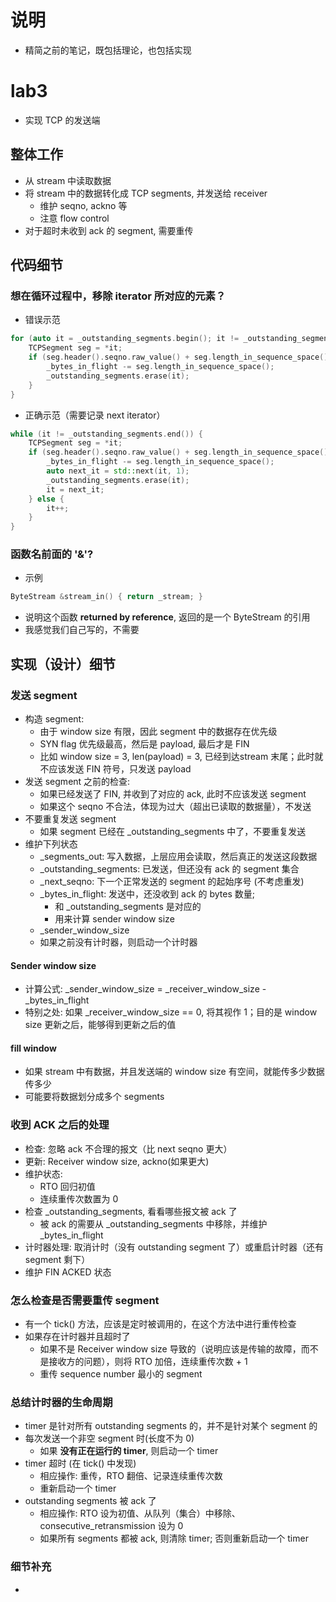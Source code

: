 # 说明
- 精简之前的笔记，既包括理论，也包括实现

# lab3
- 实现 TCP 的发送端
## 整体工作
- 从 stream 中读取数据
- 将 stream 中的数据转化成 TCP segments, 并发送给 receiver
    - 维护 seqno, ackno 等
    - 注意 flow control
- 对于超时未收到 ack 的 segment, 需要重传
## 代码细节
### 想在循环过程中，移除 iterator 所对应的元素？
- 错误示范
```c++
for (auto it = _outstanding_segments.begin(); it != _outstanding_segments.end(); it++) {
    TCPSegment seg = *it;
    if (seg.header().seqno.raw_value() + seg.length_in_sequence_space() <= ackno.raw_value()) {
        _bytes_in_flight -= seg.length_in_sequence_space();
        _outstanding_segments.erase(it);
    }
}
```
- 正确示范（需要记录 next iterator）
```c++
while (it != _outstanding_segments.end()) {
    TCPSegment seg = *it;
    if (seg.header().seqno.raw_value() + seg.length_in_sequence_space() <= ackno.raw_value()) {
        _bytes_in_flight -= seg.length_in_sequence_space();
        auto next_it = std::next(it, 1);
        _outstanding_segments.erase(it);
        it = next_it;
    } else {
        it++;
    }
}
```
### 函数名前面的 '&'?
- 示例
```c++
ByteStream &stream_in() { return _stream; }
```
- 说明这个函数 **returned by reference**, 返回的是一个 ByteStream 的引用
- 我感觉我们自己写的，不需要
## 实现（设计）细节
### 发送 segment
- 构造 segment:
    - 由于 window size 有限，因此 segment 中的数据存在优先级
    - SYN flag 优先级最高，然后是 payload, 最后才是 FIN
    - 比如 window size = 3, len(payload) = 3, 已经到达stream 末尾；此时就不应该发送 FIN 符号，只发送 payload
- 发送 segment 之前的检查:
    - 如果已经发送了 FIN, 并收到了对应的 ack, 此时不应该发送 segment
    - 如果这个 seqno 不合法，体现为过大（超出已读取的数据量），不发送
- 不要重复发送 segment
    - 如果 segment 已经在 _outstanding_segments 中了，不要重复发送
- 维护下列状态
    - _segments_out: 写入数据，上层应用会读取，然后真正的发送这段数据
    - _outstanding_segments: 已发送，但还没有 ack 的 segment 集合
    - _next_seqno: 下一个正常发送的 segment 的起始序号 (不考虑重发)
    - _bytes_in_flight: 发送中，还没收到 ack 的 bytes 数量;
        - 和 _outstanding_segments 是对应的
        - 用来计算 sender window size
    - _sender_window_size
    - 如果之前没有计时器，则启动一个计时器
#### Sender window size
- 计算公式: _sender_window_size = _receiver_window_size - _bytes_in_flight
- 特别之处: 如果 _receiver_window_size == 0, 将其视作 1；目的是 window size 更新之后，能够得到更新之后的值
#### fill window
- 如果 stream 中有数据，并且发送端的 window size 有空间，就能传多少数据传多少
- 可能要将数据划分成多个 segments


### 收到 ACK 之后的处理
- 检查: 忽略 ack 不合理的报文（比 next seqno 更大）
- 更新: Receiver window size, ackno(如果更大)
- 维护状态:
    - RTO 回归初值
    - 连续重传次数置为 0
- 检查 _outstanding_segments, 看看哪些报文被 ack 了
    - 被 ack 的需要从 _outstanding_segments 中移除，并维护 _bytes_in_flight
- 计时器处理: 取消计时（没有 outstanding segment 了）或重启计时器（还有 segment 剩下）
- 维护 FIN ACKED 状态

### 怎么检查是否需要重传 segment
- 有一个 tick() 方法，应该是定时被调用的，在这个方法中进行重传检查
- 如果存在计时器并且超时了
    - 如果不是 Receiver window size 导致的（说明应该是传输的故障，而不是接收方的问题），则将 RTO 加倍，连续重传次数 + 1
    - 重传 sequence number 最小的 segment

### 总结计时器的生命周期
- timer 是针对所有 outstanding segments 的，并不是针对某个 segment 的
- 每次发送一个非空 segment 时(长度不为 0)
    - 如果 **没有正在运行的 timer**, 则启动一个 timer
- timer 超时 (在 tick() 中发现)
    - 相应操作: 重传，RTO 翻倍、记录连续重传次数
    - 重新启动一个 timer
- outstanding segments 被 ack 了
    - 相应操作: RTO 设为初值、从队列（集合）中移除、consecutive_retransmission 设为 0
    - 如果所有 segments 都被 ack, 则清除 timer; 否则重新启动一个 timer
### 细节补充
- 